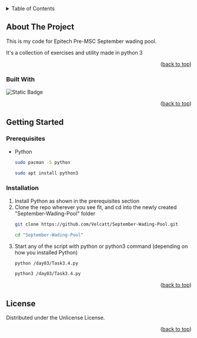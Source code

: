 <!-- Improved compatibility of back to top link: See: https://github.com/othneildrew/Best-README-Template/pull/73 -->
<a id="readme-top"></a>
<!--
*** Thanks for checking out the Best-README-Template. If you have a suggestion
*** that would make this better, please fork the repo and create a pull request
*** or simply open an issue with the tag "enhancement".
*** Don't forget to give the project a star!
*** Thanks again! Now go create something AMAZING! :D
-->



<!-- PROJECT SHIELDS -->
<!--
*** I'm using markdown "reference style" links for readability.
*** Reference links are enclosed in brackets [ ] instead of parentheses ( ).
*** See the bottom of this document for the declaration of the reference variables
*** for contributors-url, forks-url, etc. This is an optional, concise syntax you may use.
*** https://www.markdownguide.org/basic-syntax/#reference-style-links
-->

<!-- TABLE OF CONTENTS -->
<details id=#readme-top>
  <summary>Table of Contents</summary>
  <ol>
    <li>
      <a href="#about-the-project">About The Project</a>
      <ul>
        <li><a href="#built-with">Built With</a></li>
      </ul>
    </li>
    <li>
      <a href="#getting-started">Getting Started</a>
      <ul>
        <li><a href="#prerequisites">Prerequisites</a></li>
        <li><a href="#installation">Installation</a></li>
      </ul>
    </li>
    <li><a href="#license">License</a></li>
  </ol>
</details>



<!-- ABOUT THE PROJECT -->
## About The Project

This is my code for Epitech Pre-MSC September wading pool.

It's a collection of exercises and utility made in python 3

<p align="right">(<a href="#readme-top">back to top</a>)</p>



### Built With

<img alt="Static Badge" src="https://img.shields.io/badge/Python-FFD43B?style=for-the-badge&logo=python&logoColor=blue">

<p align="right">(<a href="#readme-top">back to top</a>)</p>



<!-- GETTING STARTED -->
## Getting Started

### Prerequisites

* Python
  ```sh
  sudo pacman -S python

  sudo apt install python3
  ```

### Installation

1. Install Python as shown in the prerequisites section
2. Clone the repo wherever you see fit, and cd into the newly created "September-Wading-Pool" folder
   ```sh
   git clone https://github.com/Velcatt/September-Wading-Pool.git

   cd "September-Wading-Pool"
   ```
3. Start any of the script with python or python3 command (depending on how you installed Python)
   ```sh
   python /day03/Task3.4.py

   python3 /day03/Task3.4.py
   ```

<p align="right">(<a href="#readme-top">back to top</a>)</p>


<!-- LICENSE -->
## License

Distributed under the Unlicense License.

<p align="right">(<a href="#readme-top">back to top</a>)</p>

